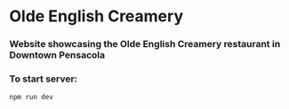 # Olde English Creamery
### Website showcasing the Olde English Creamery restaurant in Downtown Pensacola
### To start server:
```npm run dev ```
